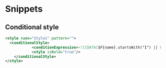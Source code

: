 # Snippets

## Conditional style

```xml
<style name="Style1" pattern="">
  <conditionalStyle>
			<conditionExpression><![CDATA[$F{name}.startsWith("I") || $F{name}.startsWith("P") ]]></conditionExpression>
			<style isBold="true"/>
	</conditionalStyle>
</style>
  ```
